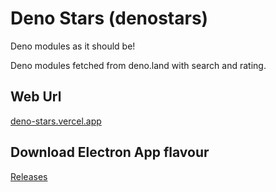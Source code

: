 # Deno Stars (denostars)

Deno modules as it should be!

Deno modules fetched from deno.land with search and rating.

## Web Url

[deno-stars.vercel.app](https://deno-stars.vercel.app/)

## Download Electron App flavour

[Releases](https://github.com/fakoua/DenoStars/releases)

